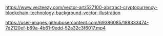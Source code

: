 <https://www.vecteezy.com/vector-art/527100-abstract-cryptocurrency-blockchain-technology-background-vector-illustration>


https://user-images.githubusercontent.com/69386085/188333474-7d2120ef-b69a-4b61-9edd-52a32c3f6017.mp4


